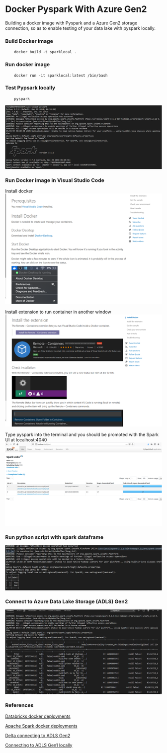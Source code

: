 # Docker Pyspark With Azure Gen2 
Building a docker image with Pyspark and a Azure Gen2 storage connection, so as to enable testing of your data lake with pyspark locally.


### Build Docker image
```
    docker build -t sparklocal .
```


### Run docker image
```
    docker run -it sparklocal:latest /bin/bash
```


### Test Pypsark locally 
```
    pyspark 
```

![Pyspark locally](/images/Spark_locally.PNG)


### Run Docker image in Visual Studio Code

Install docker 
![Install docker](/images/install_docker.PNG) 

Install extension to run container in another window
![Install extension](/images/extension.PNG) 

Type pyspark into the terminal and you should be promoted with the Spark UI at localhost:4040
![Install extension](/images/spark_ui.PNG) 



### Run python script with spark dataframe


![read from the lake](/images/spark_dataframe.PNG)

### Connect to Azure Data Lake Storage (ADLS) Gen2


![read from the lake](/images/json_from_lake.PNG)


### References 

[Databricks docker deployments](https://www.datamechanics.co/blog-post/spark-and-docker-your-spark-development-cycle-just-got-ten-times-faster)

[Apache Spark docker deployments](https://towardsdatascience.com/diy-apache-spark-docker-bb4f11c10d24)

[Delta connecting to ADLS Gen2](https://docs.delta.io/latest/delta-storage.html#azure-data-lake-storage-gen2)

[Connecting to ADLS Gen1 locally](https://medium.com/azure-data-lake/connecting-your-own-hadoop-or-spark-to-azure-data-lake-store-93d426d6a5f4)
